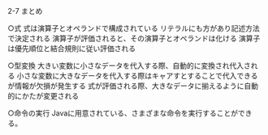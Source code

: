 2-7 まとめ

○式
式は演算子とオペランドで構成されている
リテラルにも方があり記述方法で決定される
演算子が評価されると、その演算子とオペランドは化ける
演算子は優先順位と結合規則に従い評価される

○型変換
大きい変数に小さなデータを代入する際、自動的に変換され代入される
小さな変数に大きなデータを代入する際はキャアすとすることで代入できるが情報が欠損が発生する
式が評価される際、大きなデータに揃えるように自動的にかたが変更される

○命令の実行
Javaに用意されている、さまざまな命令を実行することができる。
